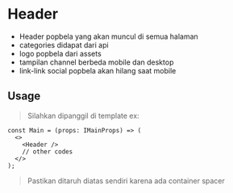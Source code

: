 # Header
- Header popbela yang akan muncul di semua halaman
- categories didapat dari api
- logo popbela dari assets
- tampilan channel berbeda mobile dan desktop
- link-link social popbela akan hilang saat mobile

## Usage
> Silahkan dipanggil di template
ex:

```tsx
const Main = (props: IMainProps) => (
  <>
    <Header />
    // other codes
  </>
);
```

> Pastikan ditaruh diatas sendiri karena ada container spacer